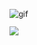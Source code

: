 ![gif](https://giffiles.alphacoders.com/822/8223.gif)

<img src="https://github-readme-stats.vercel.app/api/top-langs?username=codelust" style="vertical-align:middle">


 



